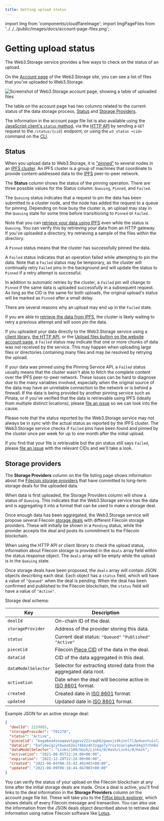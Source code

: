 ```yaml
---
title: Getting upload status
---
```


import Img from 'components/cloudflareImage';
import ImgPageFiles from '../../../public/images/docs/account-page-files.png';

# Getting upload status

The Web3.Storage service provides a few ways to check on the status of an upload.

On the [Account page](https://web3.storage/account) of the Web3.Storage site, you can see a list of files that you've uploaded to Web3.Storage.

<Img src={ImgPageFiles} alt="Screenshot of Web3.Storage account page, showing a table of uploaded files" />

The table on the account page has two columns related to the current status of the data storage process, [Status](#status) and [Storage Providers](#storage-providers).

The information in the account page file list is also available using the [JavaScript client's `status` method][client-js-check], via the [HTTP API][client-http] by sending a `GET` request to the `/status/{cid}` endpoint, or using the `w3 status <cid>` command on the [CLI](https://github.com/web3-storage/web3.storage/tree/main/packages/w3#readme).

## Status

When you upload data to Web3.Storage, it is ["pinned"][ipfs-docs-pinning] to several nodes in an [IPFS cluster][ipfs-cluster]. An IPFS cluster is a group of machines that coordinate to provide content-addressed data to the [IPFS](https://ipfs.io) peer-to-peer network.

The **Status** column shows the status of the pinning operation. There are three possible values for the Status column: `Queuing`, `Pinned`, and `Failed`.

The `Queuing` status indicates that a request to pin the data has been submitted to a cluster node, and the node has added the request to a queue for pinning. Depending on how busy the cluster is, an upload may stay in the `Queuing` state for some time before transitioning to `Pinned` or `Failed`.

Note that you can [retrieve your data using IPFS][howto-retrieve] even while the status is `Queuing`. You can verify this by retrieving your data from an HTTP gateway. If you've uploaded a directory, try retrieving a sample of the files within the directory.

A `Pinned` status means that the cluster has successfully pinned the data.

A `Failed` status indicates that an operation failed while attempting to pin the data. Note that a `Failed` status may be temporary, as the cluster will continually retry `Failed` pins in the background and will update the status to `Pinned` if a retry attempt is successful.

In addition to automatic retries by the cluster, a `Failed` pin will change to `Pinned` if the same data is uploaded successfully in a subsequent request. As long as the CID is the same for both uploads, the original upload's status will be marked as `Pinned` after a small delay.

There are several reasons why an upload may end up in the `Failed` state.

If you are able to [retrieve the data from IPFS][howto-retrieve], the cluster is likely waiting to retry a previous attempt and will soon pin the data.

If you uploaded your data directly to the Web3.Storage service using a [client library][client-js], [the HTTP API][client-http], or the [Upload files button on the website account page][upload-page], a `Failed` status may indicate that one or more chunks of data was not received by the service. This may happen when uploading large files or directories containing many files and may be resolved by retrying the upload.

If your data was pinned using the Pinning Service API, a `Failed` status usually means that the cluster wasn't able to fetch the complete content over the IPFS peer-to-peer network. These issues can be hard to diagnose due to the many variables involved, especially when the original source of the data may have an unreliable connection to the network or is behind a firewall. If the data is being provided by another pinning service such as Pinata, or if you've verified that the data is retrievable using IPFS (ideally from multiple distinct locations), please [file an issue][new-issue] so we can look into the cause.

Please note that the status reported by the Web3.Storage service may not always be in sync with the actual status as reported by the IPFS cluster. The Web3.Storage service checks if `Failed` pins have been found and pinned by the cluster once per week for up to one month after the initial upload.

If you find that your file is retrievable but the pin status still says `Failed`, please [file an issue][new-issue] with the relevant CIDs and we'll take a look.

## Storage providers

The **Storage Providers** column on the file listing page shows information about the [Filecoin storage providers][fil-docs-storage-providers] that have committed to long-term storage deals for the uploaded data.

When data is first uploaded, the Storage Providers column will show a status of `Queuing`. This indicates that the Web3.Storage service has the data and is aggregating it into a format that can be used to make a storage deal.

Once enough data has been aggregated, the Web3.Storage service will propose several Filecoin [storage deals][fil-docs-deals] with different Filecoin storage providers. These will initially be shown in a `Pending` status, while the provider accepts the deal and posts its commitment to the Filecoin blockchain.

When using the HTTP API or client library to check the upload status, information about Filecoin storage is provided in the `deals` array field within the status response object. The `deals` array will be empty while the upload is in the `Queuing` state.

Once storage deals have been proposed, the `deals` array will contain JSON objects describing each deal. Each object has a `status` field, which will have a value of `"Queued"` when the deal is pending. When the deal has been confirmed and published to the Filecoin blockchain, the `status` field will have a value of `"Active"`.

Storage deal schema:

| Key                 | Description                                                                                           |
| ------------------- | ----------------------------------------------------------------------------------------------------- |
| `dealId`            | On-chain ID of the deal.                                                                              |
| `storageProvider`   | Address of the provider storing this data.                                                            |
| `status`            | Current deal status: `"Queued"` `"Published"` `"Active"`                                              |
| `pieceCid`          | Filecoin [Piece CID](https://spec.filecoin.io/systems/filecoin_files/piece/) of the data in the deal. |
| `dataCid`           | CID of the data aggregated in this deal.                                                              |
| `dataModelSelector` | Selector for extracting stored data from the aggregated data root.                                    |
| `activation`        | Date when the deal will become active in [ISO 8601](https://en.wikipedia.org/wiki/ISO_8601) format.   |
| `created`           | Created date in [ISO 8601](https://en.wikipedia.org/wiki/ISO_8601) format.                            |
| `updated`           | Updated date in [ISO 8601](https://en.wikipedia.org/wiki/ISO_8601) format.                            |

Example JSON for an active storage deal:

```json
{
  "dealId": 2229885,
  "storageProvider": "f01278",
  "status": "Active",
  "pieceCid": "baga6ea4seaqawvtpgovz222raqk6zgawvjz4kjnnl7i3pduovtuivl2qxokoaji",
  "dataCid": "bafybeigiytbwooh2ei74k6z4h7zqgo7y7rxx3zanlg4whd4g37rhh6o74m",
  "dataModelSelector": "Links/100/Hash/Links/0/Hash/Links/0/Hash",
  "activation": "2021-08-05T22:24:00+00:00",
  "expiration": "2022-12-28T22:24:00+00:00",
  "created": "2021-08-04T00:35:43.492403+00:00",
  "updated": "2021-08-09T06:16:44.047003+00:00"
}
```

You can verify the status of your upload on the Filecoin blockchain at any time after the initial storage deals are made. Once a deal is active, you'll find links to the deal information in the **Storage Providers** column on the account page file list. These will take you to the [Filfox block explorer](https://filfox.info/), which shows details of every Filecoin message and transaction. You can also use the information from the JSON deals object described above to retrieve deal information using native Filecoin software like [Lotus](https://lotus.filecoin.io/).

[ipfs-docs-pinning]: https://docs.ipfs.io/how-to/pin-files
[ipfs-cluster]: https://cluster.ipfs.io/
[howto-retrieve]: /docs/how-tos/retrieve
[client-js]: /docs/reference/js-client-library/
[client-js-check]: /docs/reference/js-client-library#check-status
[client-http]: /docs/reference/http-api/
[upload-page]: https://web3.storage/account/
[new-issue]: https://github.com/web3-storage/web3.storage/issues/new?assignees=&labels=kind%2Fbug%2Cneed%2Ftriage&template=bug_report.md&title=
[fil-docs-storage-providers]: https://docs.filecoin.io/storage-provider/
[fil-docs-deals]: https://docs.filecoin.io/storage-provider/how-providing-works/#deals
